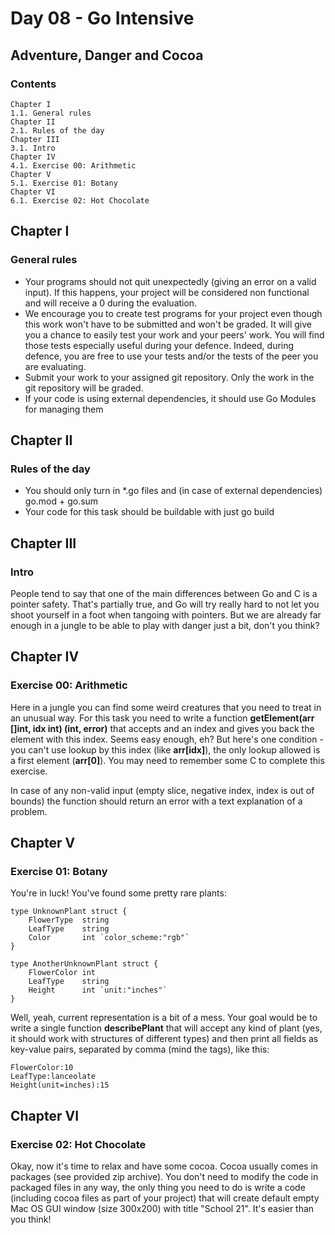 # Day 08 - Go Intensive
## Adventure, Danger and Cocoa
### Contents

    Chapter I
    1.1. General rules
    Chapter II
    2.1. Rules of the day
    Chapter III
    3.1. Intro
    Chapter IV
    4.1. Exercise 00: Arithmetic
    Chapter V
    5.1. Exercise 01: Botany
    Chapter VI
    6.1. Exercise 02: Hot Chocolate

## Chapter I
### General rules

- Your programs should not quit unexpectedly (giving an error on a valid input). If this happens, your project will be considered non functional and will receive a 0 during the evaluation.
- We encourage you to create test programs for your project even though this work won't have to be submitted and won't be graded. It will give you a chance to easily test your work and your peers' work. You will find those tests especially useful during your defence. Indeed, during defence, you are free to use your tests and/or the tests of the peer you are evaluating.
- Submit your work to your assigned git repository. Only the work in the git repository will be graded.
- If your code is using external dependencies, it should use Go Modules for managing them

## Chapter II
### Rules of the day

- You should only turn in *.go files and (in case of external dependencies) go.mod + go.sum
- Your code for this task should be buildable with just go build

## Chapter III
### Intro

People tend to say that one of the main differences between Go and C is a pointer safety. That's partially true, and Go will try really hard to not let you shoot yourself in a foot when tangoing with pointers. But we are already far enough in a jungle to be able to play with danger just a bit, don't you think?

## Chapter IV
### Exercise 00: Arithmetic

Here in a jungle you can find some weird creatures that you need to treat in an unusual way. For this task you need to write a function **getElement(arr []int, idx int) (int, error)** that accepts and an index and gives you back the element with this index. Seems easy enough, eh? But here's one condition - you can't use lookup by this index (like **arr[idx]**), the only lookup allowed is a first element (**arr[0]**). You may need to remember some C to complete this exercise.

In case of any non-valid input (empty slice, negative index, index is out of bounds) the function should return an error with a text explanation of a problem.

## Chapter V
### Exercise 01: Botany

You're in luck! You've found some pretty rare plants:

    type UnknownPlant struct {
        FlowerType  string
        LeafType    string
        Color       int `color_scheme:"rgb"`
    }
    
    type AnotherUnknownPlant struct {
        FlowerColor int
        LeafType    string
        Height      int `unit:"inches"`
    }

Well, yeah, current representation is a bit of a mess. Your goal would be to write a single function **describePlant** that will accept any kind of plant (yes, it should work with structures of different types) and then print all fields as key-value pairs, separated by comma (mind the tags), like this:

    FlowerColor:10
    LeafType:lanceolate
    Height(unit=inches):15

## Chapter VI
### Exercise 02: Hot Chocolate

Okay, now it's time to relax and have some cocoa. Cocoa usually comes in packages (see provided zip archive). You don't need to modify the code in packaged files in any way, the only thing you need to do is write a code (including cocoa files as part of your project) that will create default empty Mac OS GUI window (size 300x200) with title "School 21". It's easier than you think!